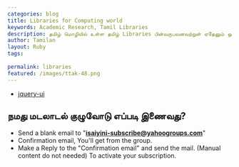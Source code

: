 ```yaml
---
categories: blog
title: Libraries for Computing world
keywords: Academic Research, Tamil Libraries
description: தமிழ் மொழியில் உள்ள தமிழ் Libraries பின்வருபவனவற்றுள் ஏதேனும் ஒன்றில் Academic Research செய்ய முடியும்
author: Tamilan
layout: Ruby
tags: 
 
permalink: libraries
featured: /images/ttak-48.png
---
```


- [jquery-ui](https://github.com/ThaniThamizhAkarathiKalanjiyam/jquery-ui)


## நமது மடலாடல் குழுவோடு எப்படி இணைவது?

- Send a blank email to "**isaiyini-subscribe@yahoogroups.com**"
- Confirmation email, You'll get from the group.
- Make a Reply to the "Confirmation email" and send the mail. (Manual content do not needed) To activate your subscription.